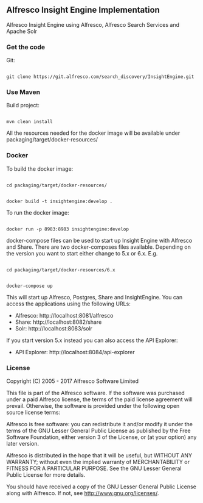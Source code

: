 ## Alfresco Insight Engine Implementation

Alfresco Insight Engine using Alfresco, Alfresco Search Services and Apache Solr

### Get the code

Git:

<code>
git clone https://git.alfresco.com/search_discovery/InsightEngine.git
</code>

### Use Maven
Build project:

<code>
mvn clean install
</code>

All the resources needed for the docker image will be available under packaging/target/docker-resources/

### Docker
To build the docker image:

<code>
cd packaging/target/docker-resources/

docker build -t insightengine:develop .
</code>

To run the docker image:

<code>
docker run -p 8983:8983 insightengine:develop
</code>

docker-compose files can be used to start up Insight Engine with Alfresco and Share. There are two docker-composes files available. Depending on the version you want to start either change to 5.x or 6.x. E.g.

<code>
cd packaging/target/docker-resources/6.x

docker-compose up 
</code>

This will start up Alfresco, Postgres, Share and InsightEngine. You can access the applications using the following URLs:

 * Alfresco: http://localhost:8081/alfresco
 * Share: http://localhost:8082/share
 * Solr: http://localhost:8083/solr
 
If you start version 5.x instead you can also access the API Explorer:

 * API Explorer: http://localhost:8084/api-explorer

### License
Copyright (C) 2005 - 2017 Alfresco Software Limited

This file is part of the Alfresco software.
If the software was purchased under a paid Alfresco license, the terms of
the paid license agreement will prevail.  Otherwise, the software is
provided under the following open source license terms:

Alfresco is free software: you can redistribute it and/or modify
it under the terms of the GNU Lesser General Public License as published by
the Free Software Foundation, either version 3 of the License, or
(at your option) any later version.

Alfresco is distributed in the hope that it will be useful,
but WITHOUT ANY WARRANTY; without even the implied warranty of
MERCHANTABILITY or FITNESS FOR A PARTICULAR PURPOSE.  See the
GNU Lesser General Public License for more details.

You should have received a copy of the GNU Lesser General Public License
along with Alfresco. If not, see <http://www.gnu.org/licenses/>.
